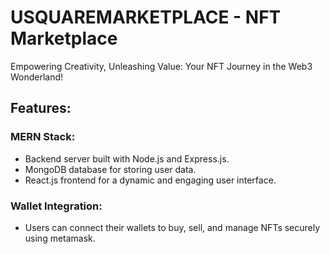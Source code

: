# USQUAREMARKETPLACE - NFT Marketplace

Empowering Creativity, Unleashing Value: Your NFT Journey in the Web3 Wonderland!

## Features:

### MERN Stack:

- Backend server built with Node.js and Express.js.
- MongoDB database for storing user data.
- React.js frontend for a dynamic and engaging user interface.


### Wallet Integration:

- Users can connect their wallets to buy, sell, and manage NFTs securely using metamask.